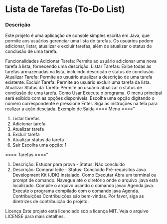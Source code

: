 # Lista de Tarefas (To-Do List)
### Descrição
Este projeto é uma aplicação de console simples escrita em Java, que permite aos usuários gerenciar uma lista de tarefas. Os usuários podem adicionar, listar, atualizar e excluir tarefas, além de atualizar o status de conclusão de uma tarefa.

Funcionalidades
Adicionar Tarefa: Permite ao usuário adicionar uma nova tarefa à lista, fornecendo uma descrição.
Listar Tarefas: Exibe todas as tarefas armazenadas na lista, incluindo descrição e status de conclusão.
Atualizar Tarefa: Permite ao usuário atualizar a descrição de uma tarefa existente.
Excluir Tarefa: Permite ao usuário excluir uma tarefa da lista.
Atualizar Status da Tarefa: Permite ao usuário atualizar o status de conclusão de uma tarefa.
Como Usar
Execute o programa.
O menu principal será exibido com as opções disponíveis.
Escolha uma opção digitando o número correspondente e pressione Enter.
Siga as instruções na tela para realizar a ação desejada.
Exemplo de Saída
==== Menu ===="
1. Listar tarefas
2. Adicionar tarefa
3. Atualizar tarefa
4. Excluir tarefa
5. Atualizar status da tarefa
0. Sair
Escolha uma opção: 1

==== Tarefas ===="
1. Descrição: Estudar para prova - Status: Não concluído
2. Descrição: Comprar leite - Status: Concluído
Pré-requisitos
Java Development Kit (JDK) instalado.
Como Executar
Abra um terminal ou prompt de comando.
Navegue até o diretório onde o arquivo .java está localizado.
Compile o arquivo usando o comando javac Agenda.java.
Execute o programa compilado com o comando java Agenda.
Contribuições
Contribuições são bem-vindas. Por favor, siga as diretrizes de contribuição do projeto.

Licença
Este projeto está licenciado sob a licença MIT. Veja o arquivo LICENSE para mais detalhes.
